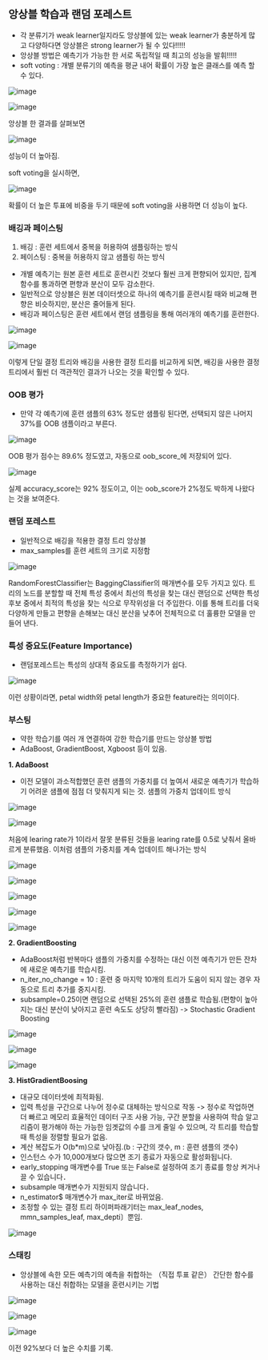 ## 앙상블 학습과 랜덤 포레스트

- 각 분류기가 weak learner일지라도 앙상블에 있는 weak learner가 충분하게 많고 다양하다면 앙상블은 strong learner가 될 수 있다!!!!!
- 앙상블 방법은 예측기가 가능한 한 서로 독립적일 때 최고의 성능을 발휘!!!!!
- soft voting : 개별 분류기의 예측을 평균 내어 확률이 가장 높은 클래스를 예측 할 수 있다.

![image](https://github.com/user-attachments/assets/600ca74c-66cc-4ad4-a10f-76c577e37198)

![image](https://github.com/user-attachments/assets/91796d2f-ef97-41f0-8f25-38d1c517bc73)

앙상블 한 결과를 살펴보면

![image](https://github.com/user-attachments/assets/a43f2161-4ace-491e-844f-6d05bdffc928)

성능이 더 높아짐.


soft voting을 실시하면, 

![image](https://github.com/user-attachments/assets/9794dffb-bb98-48a7-b7f0-9ce203e04ff7)

확률이 더 높은 투표에 비중을 두기 때문에 soft voting을 사용하면 더 성능이 높다.

### 배깅과 페이스팅
1. 배깅 : 훈련 세트에서 중복을 허용하여 샘플링하는 방식
2. 페이스팅 : 중복을 허용하지 않고 샘플링 하는 방식

- 개별 예측기는 원본 훈련 세트로 훈련시킨 것보다 훨씬 크게 편향되어 있지만, 집계 함수를 통과하면 편향과 분산이 모두 감소한다.
- 일반적으로 앙상블은 원본 데이터셋으로 하나의 예측기를 훈련시킬 때와 비교해 편향은 비슷하지만, 분산은 줄어들게 된다.
- 배깅과 페이스팅은 훈련 세트에서 랜덤 샘플링을 통해 여러개의 예측기를 훈련한다.

![image](https://github.com/user-attachments/assets/59c6b283-df85-48f0-bf46-b5a5acc98290)

![image](https://github.com/user-attachments/assets/dee29479-cbc4-46f8-836b-48db5e2cf409)

이렇게 단일 결정 트리와 배깅을 사용한 결정 트리를 비교하게 되면, 배깅을 사용한 결정 트리에서 훨씬 더 객관적인 결과가 나오는 것을 확인할 수 있다.

### OOB 평가
- 만약 각 예측기에 훈련 샘플의 63% 정도만 샘플링 된다면, 선택되지 않은 나머지 37%를 OOB 샘플이라고 부른다.

![image](https://github.com/user-attachments/assets/3a8b6783-ef73-4545-a121-b9d8ede812ad)

OOB 평가 점수는 89.6% 정도였고, 자동으로 oob_score_에 저장되어 있다.

![image](https://github.com/user-attachments/assets/3f80619b-978c-424f-a733-438613ca6410)

실제 accuracy_score는 92% 정도이고, 이는 oob_score가 2%정도 박하게 나왔다는 것을 보여준다.

### 랜덤 포레스트
- 일반적으로 배깅을 적용한 결정 트리 앙상블
- max_samples를 훈련 세트의 크기로 지정함

![image](https://github.com/user-attachments/assets/b7668f1e-1fa4-468d-8171-f5fa0d282fd1)

RandomForestClassifier는 BaggingClassifier의 매개변수를 모두 가지고 있다. 트리의 노드를 분할할 때 전체 특성 중에서 최선의 특성을 찾는 대신 랜덤으로 선택한 특성 후보 중에서 최적의 특성을 찾는 식으로
무작위성을 더 주입한다. 이를 통해 트리를 더욱 다양하게 만들고 편향을 손해보는 대신 분산을 낮추어 전체적으로 더 훌륭한 모델을 만들어 낸다.

### 특성 중요도(Feature Importance)
- 랜덤포레스트는 특성의 상대적 중요도를 측정하기가 쉽다.

![image](https://github.com/user-attachments/assets/e88486cc-6b73-4239-92bf-72b977210902)

이런 상황이라면, petal width와 petal length가 중요한 feature라는 의미이다.

### 부스팅
- 약한 학습기를 여러 개 연결하여 강한 학습기를 만드는 앙상블 방법
- AdaBoost, GradientBoost, Xgboost 등이 있음.

**1. AdaBoost**
- 이전 모델이 과소적합했던 훈련 샘플의 가중치를 더 높여서 새로운 예측기가 학습하기 어려운 샘플에 점점 더 맞춰지게 되는 것. 샘플의 가중치 업데이트 방식

![image](https://github.com/user-attachments/assets/8efa57f4-f01e-43d5-bf87-4f367f1cee48)

![image](https://github.com/user-attachments/assets/dba27794-7227-43e1-b96a-2ce6938a4996)

처음에 learing rate가 1이라서 잘못 분류된 것들을 learing rate를 0.5로 낮춰서 올바르게 분류했음. 이처럼 샘플의 가중치를 계속 업데이트 해나가는 방식

![image](https://github.com/user-attachments/assets/5949a734-20ee-42f7-b17d-cd2fd9f6c2f3)

![image](https://github.com/user-attachments/assets/cf3049dd-3381-47da-a918-678e053e9549)

![image](https://github.com/user-attachments/assets/22b42a63-5ea9-46c2-a87d-1914fbfe2abf)

![image](https://github.com/user-attachments/assets/22e2c1b8-8ea2-49c8-b434-54144acde6e1)

![image](https://github.com/user-attachments/assets/5341b6bf-9cc9-4801-8ca0-5a730cebe3b0)

**2. GradientBoosting**
- AdaBoost처럼 반복마다 샘플의 가중치를 수정하는 대신 이전 예측기가 만든 잔차에 새로운 예측기를 학습시킴.
- n_iter_no_change = 10 : 훈련 중 마지막 10개의 트리가 도움이 되지 않는 경우 자동으로 트리 추가를 중지시킴.
- subsample=0.25이면 랜덤으로 선택된 25%의 훈련 샘플로 학습됨.(편향이 높아지는 대신 분산이 낮아지고 훈련 속도도 상당히 빨라짐) -> Stochastic Gradient Boosting

![image](https://github.com/user-attachments/assets/f5d94376-f63e-4ed2-9297-38829be80ddb)

![image](https://github.com/user-attachments/assets/d8e60e33-8f87-4532-acd7-874d762643e0)

![image](https://github.com/user-attachments/assets/097eee11-6f80-4089-94ee-1ed041505448)

**3. HistGradientBoosing**
- 대규모 데이터셋에 최적화됨.
- 입력 특성을 구간으로 나누어 정수로 대체하는 방식으로 작동 -> 정수로 작업하면 더 빠르고 메모리 효율적인 데이터 구조 사용 가능,
구간 분할을 사용하여 학습 알고리즘이 평가해야 하는 가능한 임곗값의 수를 크게 줄일 수 있으며, 각 트리를 학습할 때 특성을 정렬할 필요가 없음.
- 계산 복잡도가 O(b*m)으로 낮아짐.(b : 구간의 갯수, m : 훈련 샘플의 갯수)
- 인스턴스 수가 10,000개보다 많으면 조기 종료가 자동으로 활성화됩니다.
- early_stopping 매개변수를 True 또는 False로 설정하여 조기 종료를 항상 켜거나 끌 수 있습니다． 
- subsample 매개변수가 지원되지 않습니다． 
- n_estimator$ 매개변수가 max_iter로 바뀌었음.
- 조정할 수 있는 결정 트리 하이퍼파래기터는 max_leaf_nodes, mmn_samples_leaf, max_depti〕뿐임.

![image](https://github.com/user-attachments/assets/a46ccdf4-7453-4238-8a98-040868b8c5a1)

### 스태킹
-  앙상블에 속한 모든 예측기의 예측을 취합하는 （직접 투표 같은） 간단한 
함수를 사용하는 대신 취합하는 모델을 훈련시키는 기법

![image](https://github.com/user-attachments/assets/b924ae75-6cdb-48a8-ae8b-1a31cba832d2)

![image](https://github.com/user-attachments/assets/d4e04964-eb6e-4424-8804-3392a2ca6067)

![image](https://github.com/user-attachments/assets/cfc11586-a660-4b89-8956-e098542bc9cf)

이전 92%보다 더 높은 수치를 기록.


